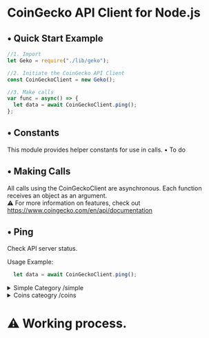 # CoinGecko API Client for Node.js

## • Quick Start Example

```javascript
//1. Import 
let Geko = require("./lib/geko");

//2. Initiate the CoinGecko API Client
const CoinGeckoClient = new Geko();

//3. Make calls
var func = async() => {
  let data = await CoinGeckoClient.ping();
};
```

## • Constants

This module provides helper constants for use in calls.
• To do
## • Making Calls
All calls using the CoinGeckoClient are asynchronous.
Each function receives an object as an argument.<br>
:warning: For more information on features, check out https://www.coingecko.com/en/api/documentation

## • Ping

Check API server status.

Usage Example:
```javascript
  let data = await CoinGeckoClient.ping();
```
<details>
  <summary>Simple Category /simple</summary>
<br>

### Function price
| Argument      | Type | Optional |
| ------------- | ------------- |  ------------- |
| ids  | array  | false|
| vs_currencies  | array  |true|

```javascript
  let params = {
    ids:["btc"],
    vs_currencies:["eur"],
  }
  let data = await CoinGeckoClient.simple.price(params);
```
### Function tokenPrice

| Argument      | Type | Optional |
| ------------- | ------------- |  ------------- |
| id  | path  | false|
| vs_currencies  | array  |true|
| contract_addresses  | array  |false|
```javascript
 let params = {
    id:"ethereum",
    vs_currencies:["eur"],
    contract_addresses:["0xe41d2489571d322189246dafa5ebde1f4699f498"]
  }
  let data = await CoinGeckoClient.simple.price(params);
```

### Function supportedVsCurrencies
```javascript
  let data = await CoinGeckoClient.simple.supportedVsCurrencies();
```
</details>
 
<details>
  <summary>Coins cateogry /coins</summary>
  <br>
  
  ### Function all
  ```javascript
     let data = await CoinGeckoClient.coins.all();
  ```
  ### Function list
  ```javascript
     let data = await CoinGeckoClient.coins.list();
  ```
  ### Function markets
  | Argument      | Type | Optional |
| ------------- | ------------- |  ------------- |
| ids  | array  | false|
| vs_currency  |  string |true|
  ```javascript
     let params = {
        ids:["btc"],
        vs_currencies:"eur"
     }
     let data = await CoinGeckoClient.coins.markets(params);
  ```
  ### Function id
| Argument      | Type | Optional |
| ------------- | ------------- |  ------------- |
| id  | string  | false|

  
  ```javascript
  let params = {
        id:"btc",
   }
   let data = await CoinGeckoClient.coins.markets(params);
  ```
  
  ### Function tickers
| Argument      | Type | Optional |
| ------------- | ------------- |  ------------- |
| id  | string  | false|

  
  ```javascript
  let params = {
        id:"btc",
   }
   let data = await CoinGeckoClient.coins.tickers(params);
  ```
  
  ### Function history
| Argument      | Type | Optional |
| ------------- | ------------- |  ------------- |
| id  | string  | false|
| date | string dd-mm-yyyy| false|
  
  ```javascript
  let params = {
        id:"btc",
        date:"19-12-2022"
   }
   let data = await CoinGeckoClient.coins.date(params);
  ```
  
### Function marketChart
| Argument      | Type | Optional |
| ------------- | ------------- |  ------------- |
| id  | string  | false|
| vs_currencies  | string  |true|
| days | string | false|

```javascript
  let params = {
    id:["btc"],
    vs_currencies:"eur",
    days:"1"
  }
  let data = await CoinGeckoClient.simple.marketChart(params);
```
### Function marketChartRange
| Argument      | Type | Optional |
| ------------- | ------------- |  ------------- |
| id  | string  | false|
| vs_currencies  | string  |true|
| from | string  unix | false|
| to | string  unix | false|

```javascript
  let params = {
    id:["btc"],
    vs_currencies:"eur",
    from:"1392577232",
    to:"1422577232"
  }
  let data = await CoinGeckoClient.simple.marketChartRange(params);
```
  
### Function ohlc
| Argument      | Type | Optional |
| ------------- | ------------- |  ------------- |
| id  | string  | false|
| vs_currencies  | string  |true|
| days | string | false|

```javascript
  let params = {
    id:["btc"],
    vs_currencies:"eur",
    days:"1"
  }
  let data = await CoinGeckoClient.simple.ohlc(params);
```
</details>

#  :warning: Working process.
